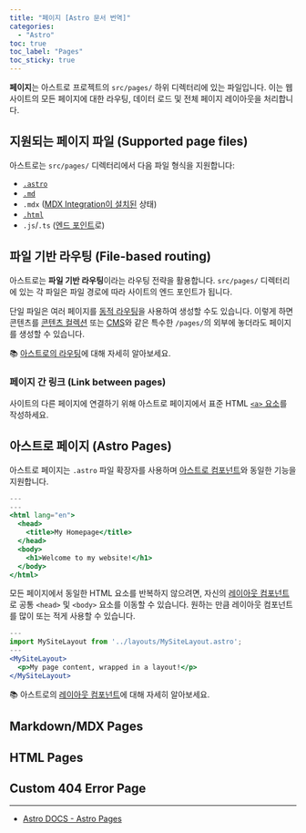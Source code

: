 ```yaml
---
title: "페이지 [Astro 문서 번역]"
categories:
  - "Astro"
toc: true
toc_label: "Pages"
toc_sticky: true
---
```


**페이지**는 아스트로 프로젝트의 `src/pages/` 하위 디렉터리에 있는 파일입니다. 이는 웹 사이트의 모든 페이지에 대한 라우팅, 데이터 로드 및 전체 페이지 레이아웃을 처리합니다.

## 지원되는 페이지 파일 (Supported page files)

아스트로는 `src/pages/` 디렉터리에서 다음 파일 형식을 지원합니다:

- [`.astro`](#astro-pages)
- [`.md`](#markdownmdx-pages)
- `.mdx` ([MDX Integration이 설치된](https://docs.astro.build/en/guides/integrations-guide/mdx/#installation) 상태)
- [`.html`](#html-pages)
- `.js`/`.ts` ([엔드 포인트](https://docs.astro.build/en/core-concepts/endpoints/)로)

## 파일 기반 라우팅 (File-based routing)

아스트로는 **파일 기반 라우팅**이라는 라우팅 전략을 활용합니다. `src/pages/` 디렉터리에 있는 각 파일은 파일 경로에 따라 사이트의 엔드 포인트가 됩니다.

단일 파일은 여러 페이지를 [동적 라우팅](https://docs.astro.build/en/core-concepts/routing/#dynamic-routes)을 사용하여 생성할 수도 있습니다. 이렇게 하면 콘텐츠를 [콘텐츠 컬렉션](https://docs.astro.build/en/guides/content-collections/) 또는 [CMS](https://docs.astro.build/en/guides/cms/)와 같은 특수한 `/pages/`의 외부에 놓더라도 페이지를 생성할 수 있습니다.

📚 [아스트로의 라우팅](https://docs.astro.build/en/core-concepts/routing/)에 대해 자세히 알아보세요.

### 페이지 간 링크 (Link between pages)

사이트의 다른 페이지에 연결하기 위해 아스트로 페이지에서 표준 HTML [`<a>` 요소](https://developer.mozilla.org/en-US/docs/Web/HTML/Element/a)를 작성하세요.

## 아스트로 페이지 (Astro Pages)

아스트로 페이지는 `.astro` 파일 확장자를 사용하며 [아스트로 컴포넌트](2023-03-11-astro-components.md)와 동일한 기능을 지원합니다.

```jsx
---
---
<html lang="en">
  <head>
    <title>My Homepage</title>
  </head>
  <body>
    <h1>Welcome to my website!</h1>
  </body>
</html>
```

모든 페이지에서 동일한 HTML 요소를 반복하지 않으려면, 자신의 [레이아웃 컴포넌트](https://docs.astro.build/en/core-concepts/layouts/)로 공통 `<head>` 및 `<body>` 요소를 이동할 수 있습니다. 원하는 만큼 레이아웃 컴포넌트를 많이 또는 적게 사용할 수 있습니다.

```jsx
---
import MySiteLayout from '../layouts/MySiteLayout.astro';
---
<MySiteLayout>
  <p>My page content, wrapped in a layout!</p>
</MySiteLayout>
```

📚 아스트로의 [레이아웃 컴포넌트](https://docs.astro.build/en/core-concepts/layouts/)에 대해 자세히 알아보세요.

## Markdown/MDX Pages

## HTML Pages

## Custom 404 Error Page

---

- [Astro DOCS - Astro Pages](https://docs.astro.build/en/core-concepts/astro-pages/)
